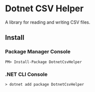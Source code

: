 # Dotnet CSV Helper
A library for reading and writing CSV files.

## Install

### Package Manager Console

```
PM> Install-Package DotnetCsvHelper
```

### .NET CLI Console

```
> dotnet add package DotnetCsvHelper
```
